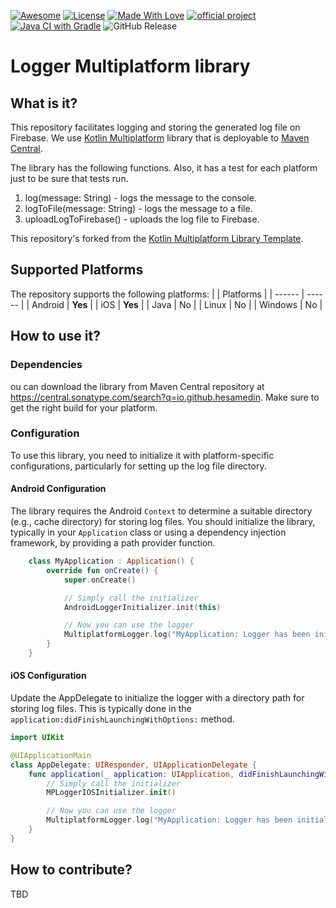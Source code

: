 [![Awesome](https://awesome.re/badge.svg)](https://awesome.re) 
[![License](https://img.shields.io/badge/License-Apache_2.0-blue.svg)](https://opensource.org/licenses/Apache-2.0)
[![Made With Love](https://img.shields.io/badge/Made%20With-Love-orange.svg)](https://github.com/chetanraj/awesome-github-badges)
[![official project](http://jb.gg/badges/official.svg)](https://github.com/JetBrains#jetbrains-on-github)
[![Java CI with Gradle](https://github.com/Hesamedin/multiplatform-logger/actions/workflows/gradle.yml/badge.svg?branch=main)](https://github.com/Hesamedin/multiplatform-logger/actions/workflows/gradle.yml)
![GitHub Release](https://img.shields.io/github/v/release/hesamedin/multiplatform-logger)


# Logger Multiplatform library

## What is it?

This repository facilitates logging and storing the generated log file on Firebase. We use [Kotlin Multiplatform](https://kotlinlang.org/docs/multiplatform.html) library that is deployable to [Maven Central](https://central.sonatype.com/).

The library has the following functions. Also, it has a test for each platform just to be sure that tests run.
1. log(message: String) - logs the message to the console.
2. logToFile(message: String) - logs the message to a file.
3. uploadLogToFirebase() - uploads the log file to Firebase.

This repository's forked from the [Kotlin Multiplatform Library Template](https://github.com/Kotlin/multiplatform-library-template).

## Supported Platforms
The repository supports the following platforms:
|  | Platforms |
| ------ | ------ |
| Android | **Yes** |
| iOS | **Yes** |
| Java | No |
| Linux | No |
| Windows | No |

## How to use it?

### Dependencies
ou can download the library from Maven Central repository at https://central.sonatype.com/search?q=io.github.hesamedin.
Make sure to get the right build for your platform.

### Configuration
To use this library, you need to initialize it with platform-specific configurations, particularly for setting up the log file directory.

#### Android Configuration
The library requires the Android `Context` to determine a suitable directory (e.g., cache directory) for storing log files. You should initialize the library, typically in your `Application` class or using a dependency injection framework, by providing a path provider function.
```kotlin
    class MyApplication : Application() {
        override fun onCreate() {
            super.onCreate()

            // Simply call the initializer
            AndroidLoggerInitializer.init(this)

            // Now you can use the logger
            MultiplatformLogger.log("MyApplication: Logger has been initialized.")
        }
    }
```

#### iOS Configuration
Update the AppDelegate to initialize the logger with a directory path for storing log files. This is typically done in the `application:didFinishLaunchingWithOptions:` method.
```swift
import UIKit

@UIApplicationMain
class AppDelegate: UIResponder, UIApplicationDelegate {
    func application(_ application: UIApplication, didFinishLaunchingWithOptions launchOptions: [UIApplication.LaunchOptionsKey: Any]?) -> Bool {
        // Simply call the initializer
        MPLoggerIOSInitializer.init()

        // Now you can use the logger
        MultiplatformLogger.log("MyApplication: Logger has been initialized.")
    }
}
```

## How to contribute?
TBD
